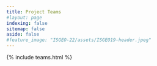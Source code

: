 ```yaml
---
title: Project Teams
#layout: page
indexing: false
sitemap: false
aside: false
#feature_image: "ISGEO-22/assets/ISGEO19-header.jpeg"
---
```


{% include teams.html %}
